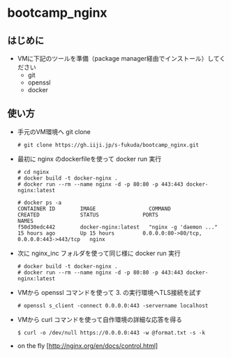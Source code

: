 # bootcamp_nginx
## はじめに
- VMに下記のツールを準備（package manager経由でインストール）してください
  - git
  - openssl
  - docker
 
## 使い方
- 手元のVM環境へ git clone
  ```
  # git clone https://gh.iiji.jp/s-fukuda/bootcamp_nginx.git
  ```
- 最初に nginx のdockerfileを使って docker run 実行
  ```
  # cd nginx
  # docker build -t docker-nginx .
  # docker run --rm --name nginx -d -p 80:80 -p 443:443 docker-nginx:latest
  
  # docker ps -a
  CONTAINER ID        IMAGE                 COMMAND                  CREATED             STATUS              PORTS                                     NAMES
  f50d30edc442        docker-nginx:latest   "nginx -g 'daemon ..."   15 hours ago        Up 15 hours         0.0.0.0:80->80/tcp, 0.0.0.0:443->443/tcp   nginx
  ```
- 次に nginx_inc フォルダを使って同じ様に docker run 実行
  ```
  # docker build -t docker-nginx .
  # docker run --rm --name nginx -d -p 80:80 -p 443:443 docker-nginx:latest
  ```
- VMから openssl コマンドを使って 3. の実行環境へTLS接続を試す
  ```
  # openssl s_client -connect 0.0.0.0:443 -servername localhost
  ```
- VMから curl コマンドを使って自作環境の詳細な応答を得る
  ```
  $ curl -o /dev/null https://0.0.0.0:443 -w @format.txt -s -k
  ```
- on the fly 
  [http://nginx.org/en/docs/control.html]
